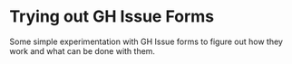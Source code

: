 # Trying out GH Issue Forms

Some simple experimentation with GH Issue forms to figure out how they work and what can be done with them.